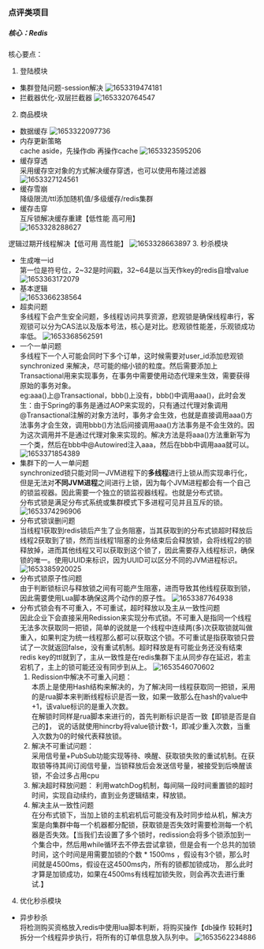 ### 点评类项目
##### 核心：Redis
核心要点：
1. 登陆模块
- 集群登陆问题-session解决
![1653319474181](/pic/1653319474181.png)
- 拦截器优化-双层拦截器
   ![1653320764547](/pic/1653320764547.png)
2. 商品模块
- 数据缓存
  ![1653322097736](/pic/1653322097736.png)
- 内存更新策略  
cache aside，先操作db 再操作cache
  ![1653323595206](/pic/1653323595206.png)
- 缓存穿透  
采用缓存空对象的方式解决缓存穿透，也可以使用布隆过滤器
  ![1653327124561](/pic/1653327124561.png)
- 缓存雪崩  
降级限流/ttl添加随机值/多级缓存/redis集群
- 缓存击穿  
互斥锁解决缓存重建【低性能 高可用】  
  ![1653328288627](/pic/1653328288627.png)

逻辑过期开线程解决【低可用 高性能】
![1653328663897](/pic/1653328663897.png)
3. 秒杀模块
 - 生成唯一id  
第一位是符号位，2~32是时间戳，32~64是以当天作key的redis自增value
   ![1653363172079](/pic/1653363172079.png)
 - 基本逻辑  
   ![1653366238564](/pic/1653366238564.png)
 - 超卖问题  
多线程下会产生安全问题，多线程访问共享资源，悲观锁是确保线程串行，客观锁可以分为CAS法以及版本号法，核心是对比。悲观锁性能差，乐观锁成功率低。
   ![1653368562591](/pic/1653368562591.png)
 - 一个一单问题  
多线程下一个人可能会同时下多个订单，这时候需要对user_id添加悲观锁synchronized 来解决，尽可能的缩小锁的粒度。然后需要添加上Transactional用来实现事务，在事务中需要使用动态代理来生效，需要获得原始的事务对象。  
eg:aaa()上@Transactional，bbb()上没有，bbb()中调用aaa()，此时会发生：由于Spring的事务是通过AOP来实现的，只有通过代理对象调用@Transactional注解的对象方法时，事务才会生效，也就是直接调用aaa()方法事务才会生效，调用bbb()方法后间接调用aaa()方法事务是不会生效的。因为这次调用并不是通过代理对象来实现的。解决方法是将aaa()方法重新写为一个类，然后在bbb中@Autowired注入aaa，然后在bbb中调用aaa就可以。
   ![1653371854389](/pic/1653371854389.png)
 - 集群下的一人一单问题  
   synchronized锁只能对同一JVM进程下的**多线程**进行上锁从而实现串行化，但是无法对**不同JVM进程**之间进行上锁，因为每个JVM进程都会有一个自己的锁监视器。因此需要一个独立的锁监视器线程。也就是分布式锁。  
分布式锁是满足分布式系统或集群模式下多进程可见并且互斥的锁。
![1653374296906](/pic/1653374296906.png)
 - 分布式锁误删问题  
当线程1获取到redis锁后产生了业务阻塞，当其获取到的分布式锁超时释放后线程2获取到了锁，然而当线程1阻塞的业务结束后会释放锁，会将线程2的锁释放掉，进而其他线程又可以获取到这个锁了，因此需要存入线程标识，确保锁的唯一。使用UUID来标识，因为UUID可以区分不同的JVM进程标识。
   ![1653385920025](/pic/1653385920025.png)
 - 分布式锁原子性问题  
由于判断锁标识与释放锁之间有可能产生阻塞，进而导致其他线程获取到锁，因此需要使用Lua脚本确保这两个动作的原子性。
   ![1653387764938](/pic/1653387764938.png)
 - 分布式锁会有不可重入，不可重试，超时释放以及主从一致性问题  
因此企业下会直接采用Redission来实现分布式锁。不可重入是指同一个线程无法多次获取同一把锁，简单的说就是一个线程中连续两(多)次获取锁就叫做重入，如果判定为统一线程那么都可以获取这个锁。不可重试是指获取锁只尝试了一次就返回false，没有重试机制。超时释放是有可能业务还没有结束redis key的ttl就到了，主从一致性是在redis集群下主从同步存在延迟，若主宕机了，主上的锁可能还没有同步到从上。
   ![1653546070602](/pic/1653546070602.png)    
   1. Redission中解决不可重入问题：  
   本质上是使用Hash结构来解决的，为了解决同一线程获取同一把锁，采用的是rua脚本来判断线程标识是否一致，如果一致那么在hash的value中+1，该value标识的是重入次数。  
   在解锁时同样是rua脚本来进行的，首先判断标识是否一致【即锁是否是自己的】， 说的话就使用hincrby将value锁计数-1，即减少重入次数，当重入次数为0的时候代表释放锁。
   2. 解决不可重试问题：  
   采用信号量+PubSub功能实现等待、唤醒、获取锁失败的重试机制。在获取锁等待其间订阅信号量，当锁释放后会发送信号量，被接受到后唤醒该锁，不会过多占用cpu
   3. 解决超时释放问题： 
   利用watchDog机制，每间隔一段时间重置锁的超时时间，实现自动续约，直到业务逻辑结束，释放锁。
   4. 解决主从一致性问题  
   在分布式锁下，当加上锁的主机宕机后可能没有及时同步给从机，解决方案是向集群中每一个机器都分配锁，获取锁是否失效时需要检测每一个机器是否失效。【当我们去设置了多个锁时，redission会将多个锁添加到一个集合中，然后用while循环去不停去尝试拿锁，但是会有一个总共的加锁时间，这个时间是用需要加锁的个数 * 1500ms ，假设有3个锁，那么时间就是4500ms，假设在这4500ms内，所有的锁都加锁成功， 那么此时才算是加锁成功，如果在4500ms有线程加锁失败，则会再次去进行重试.】
4. 优化秒杀模块
  - 异步秒杀  
将检测购买资格放入redis中使用lua脚本判断，将购买操作【db操作 较耗时】拆分一个线程异步执行，将所有的订单信息放入队列中。
    ![1653562234886](/pic/1653562234886.png)